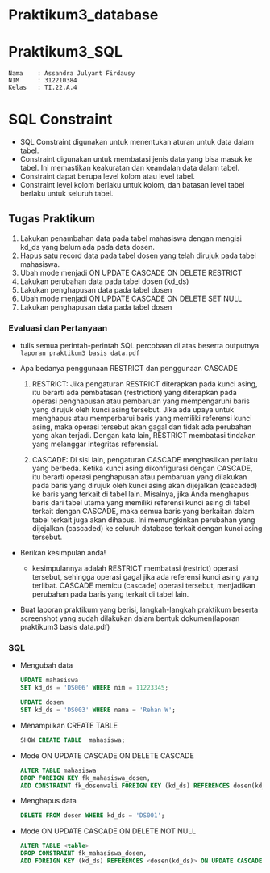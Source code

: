# Praktikum3_database

# Praktikum3_SQL

```
Nama    : Assandra Julyant Firdausy
NIM     : 312210384
Kelas   : TI.22.A.4
```

# SQL Constraint

- SQL Constraint digunakan untuk menentukan aturan untuk data dalam tabel.
- Constraint digunakan untuk membatasi jenis data yang bisa masuk ke tabel. Ini memastikan keakuratan dan keandalan data dalam tabel.
- Constraint dapat berupa level kolom atau level tabel.
- Constraint level kolom berlaku untuk kolom, dan batasan level tabel berlaku untuk seluruh tabel.

## Tugas Praktikum

1. Lakukan penambahan data pada tabel mahasiswa dengan mengisi kd_ds yang belum ada pada data dosen.
2. Hapus satu record data pada tabel dosen yang telah dirujuk pada tabel mahasiswa.
3. Ubah mode menjadi ON UPDATE CASCADE ON DELETE RESTRICT
4. Lakukan perubahan data pada tabel dosen (kd_ds)
5. Lakukan penghapusan data pada tabel dosen
6. Ubah mode menjadi ON UPDATE CASCADE ON DELETE SET NULL
7. Lakukan penghapusan data pada tabel dosen

### Evaluasi dan Pertanyaan

- tulis semua perintah-perintah SQL percobaan di atas beserta outputnya `laporan praktikum3 basis data.pdf`
- Apa bedanya penggunaan RESTRICT dan penggunaan CASCADE

  1. RESTRICT: Jika pengaturan RESTRICT diterapkan pada kunci asing, itu berarti ada pembatasan (restriction) yang diterapkan pada operasi penghapusan atau pembaruan yang mempengaruhi baris yang dirujuk oleh kunci asing tersebut. Jika ada upaya untuk menghapus atau memperbarui baris yang memiliki referensi kunci asing, maka operasi tersebut akan gagal dan tidak ada perubahan yang akan terjadi. Dengan kata lain, RESTRICT membatasi tindakan yang melanggar integritas referensial.

  2. CASCADE: Di sisi lain, pengaturan CASCADE menghasilkan perilaku yang berbeda. Ketika kunci asing dikonfigurasi dengan CASCADE, itu berarti operasi penghapusan atau pembaruan yang dilakukan pada baris yang dirujuk oleh kunci asing akan dijejalkan (cascaded) ke baris yang terkait di tabel lain. Misalnya, jika Anda menghapus baris dari tabel utama yang memiliki referensi kunci asing di tabel terkait dengan CASCADE, maka semua baris yang berkaitan dalam tabel terkait juga akan dihapus. Ini memungkinkan perubahan yang dijejalkan (cascaded) ke seluruh database terkait dengan kunci asing tersebut.

- Berikan kesimpulan anda!
  - kesimpulannya adalah RESTRICT membatasi (restrict) operasi tersebut, sehingga operasi gagal jika ada referensi kunci asing yang terlibat. CASCADE memicu (cascade) operasi tersebut, menjadikan perubahan pada baris yang terkait di tabel lain.
- Buat laporan praktikum yang berisi, langkah-langkah praktikum beserta screenshot yang sudah dilakukan dalam bentuk dokumen(laporan praktikum3 basis data.pdf)

### SQL

- Mengubah data
  ```sql
  UPDATE mahasiswa
  SET kd_ds = 'DS006' WHERE nim = 11223345;
  ```
  ```sql
  UPDATE dosen
  SET kd_ds = 'DS003' WHERE nama = 'Rehan W';
  ```
- Menampilkan CREATE TABLE
  ```sql
  SHOW CREATE TABLE  mahasiswa;
  ```
- Mode ON UPDATE CASCADE ON DELETE CASCADE
  ```sql
  ALTER TABLE mahasiswa
  DROP FOREIGN KEY fk_mahasiswa_dosen,
  ADD CONSTRAINT fk_dosenwali FOREIGN KEY (kd_ds) REFERENCES dosen(kd_ds) ON UPDATE CASCADE ON DELETE CASCADE;
  ```
- Menghapus data
  ```sql
  DELETE FROM dosen WHERE kd_ds = 'DS001';
  ```
- Mode ON UPDATE CASCADE ON DELETE NOT NULL
  ```sql
  ALTER TABLE <table>
  DROP CONSTRAINT fk_mahasiswa_dosen,
  ADD FOREIGN KEY (kd_ds) REFERENCES <dosen(kd_ds)> ON UPDATE CASCADE ON DELETE NOT NULL;
  ```

[def]: gambar/11.png
[def2]: gambar/11.png
